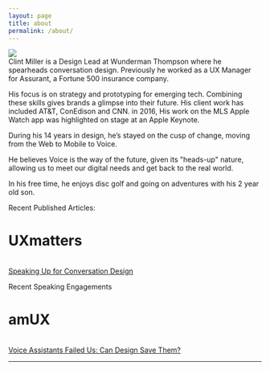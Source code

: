 ```yaml
---
layout: page
title: about
permalink: /about/
---
```


<img class="col one right" src="/img/prof_pic.jpg">

<br/>
Clint Miller is a Design Lead at Wunderman Thompson where he spearheads conversation design. Previously he worked as a UX Manager for Assurant, a Fortune 500 insurance company.
 
His focus is on strategy and prototyping for emerging tech. Combining these skills gives brands a glimpse into their future. His client work has included AT&T, ConEdison and CNN. in 2016, His work on the MLS Apple Watch app was highlighted on stage at an Apple Keynote.
 
During his 14 years in design, he’s stayed on the cusp of change, moving from the Web to Mobile to Voice.
 
He believes Voice is the way of the future, given its "heads-up" nature, allowing us to meet our digital needs and get back to the real world.
 
In his free time, he enjoys disc golf and going on adventures with his 2 year old son. 

Recent Published Articles:
<br/>
# UXmatters
<br/>
<a href="https://www.uxmatters.com/mt/archives/2019/10/speaking-up-for-conversation-design.php">Speaking Up for Conversation Design</a>

Recent Speaking Engagements<br/>
# amUX
<br/>
<a href="https://www.meetup.com/amuxatl/events/264216556/">Voice Assistants Failed Us: Can Design Save Them?</a>

<br/>
<hr/>
<br/>
<span class="contacticon center">
	<a href="mailto:info@mrclintmiller.com"><i class="fa fa-envelope-square"></i></a>
	<a href="https://www.linkedin.com/in/clintonmiller" target="_blank"><i class="fa fa-linkedin-square"></i></a>
</span>



